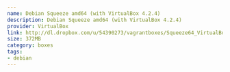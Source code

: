 ```yaml
---
name: Debian Squeeze amd64 (with VirtualBox 4.2.4)
description: Debian Squeeze amd64 (with VirtualBox 4.2.4)
provider: VirtualBox
link: http://dl.dropbox.com/u/54390273/vagrantboxes/Squeeze64_VirtualBox4.2.4.box
size: 372MB
category: boxes
tags:
- debian
---
```

